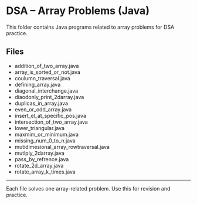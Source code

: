 # DSA – Array Problems (Java)

This folder contains Java programs related to array problems for DSA practice.

## Files

- addition_of_two_array.java  
- array_is_sorted_or_not.java  
- coulumn_traversal.java  
- defining_array.java  
- diagonal_interchange.java  
- diaodonly_print_2darray.java  
- duplicas_in_array.java  
- even_or_odd_array.java  
- insert_el_at_specific_pos.java  
- intersection_of_two_array.java  
- lower_triangular.java  
- maxmim_or_minimum.java  
- missing_num_0_to_n.java  
- mutidimesional_array_rowtraversal.java  
- mutlply_2darray.java  
- pass_by_refrence.java  
- rotate_2d_array.java  
- rotate_array_k_times.java  

---

Each file solves one array-related problem. Use this for revision and practice.
